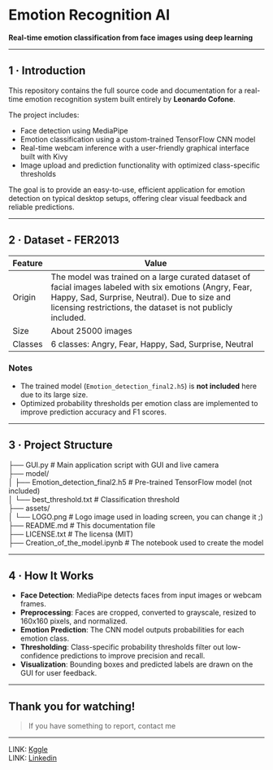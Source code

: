 # Emotion Recognition AI  
**Real-time emotion classification from face images using deep learning**

---

## 1 · Introduction  

This repository contains the full source code and documentation for a real-time emotion recognition system built entirely by **Leonardo Cofone**.

The project includes:  
- Face detection using MediaPipe  
- Emotion classification using a custom-trained TensorFlow CNN model  
- Real-time webcam inference with a user-friendly graphical interface built with Kivy  
- Image upload and prediction functionality with optimized class-specific thresholds  

The goal is to provide an easy-to-use, efficient application for emotion detection on typical desktop setups, offering clear visual feedback and reliable predictions.

---

## 2 · Dataset - FER2013  

| Feature       | Value                                         |
| ------------- | --------------------------------------------- |
| Origin        | The model was trained on a large curated dataset of facial images labeled with six emotions (Angry, Fear, Happy, Sad, Surprise, Neutral). Due to size and licensing restrictions, the dataset is not publicly included. |
| Size          | About 25000 images |
| Classes       | 6 classes: Angry, Fear, Happy, Sad, Surprise, Neutral |

### Notes  
- The trained model (`Emotion_detection_final2.h5`) is **not included** here due to its large size.  
- Optimized probability thresholds per emotion class are implemented to improve prediction accuracy and F1 scores.

---

## 3 · Project Structure  
├── GUI.py                                  # Main application script with GUI and live camera  
├── model/  
│   ├── Emotion_detection_final2.h5         # Pre-trained TensorFlow model (not included)  
│   └── best_threshold.txt                  # Classification threshold  
├── assets/  
│   └── LOGO.png                            # Logo image used in loading screen, you can change it ;)   
├── README.md                               # This documentation file  
├── LICENSE.txt                             # The licensa (MIT)  
├── Creation_of_the_model.ipynb             # The notebook used to create the model

---

## 4 · How It Works  

- **Face Detection**: MediaPipe detects faces from input images or webcam frames.  
- **Preprocessing**: Faces are cropped, converted to grayscale, resized to 160x160 pixels, and normalized.  
- **Emotion Prediction**: The CNN model outputs probabilities for each emotion class.  
- **Thresholding**: Class-specific probability thresholds filter out low-confidence predictions to improve precision and recall.  
- **Visualization**: Bounding boxes and predicted labels are drawn on the GUI for user feedback.

---

## Thank you for watching!
> If you have something to report, contact me
---
LINK: [Kggle](https://www.kaggle.com/zlatan599)  
LINK: [Linkedin](https://www.linkedin.com/in/leonardo-cofone-914228361/)

